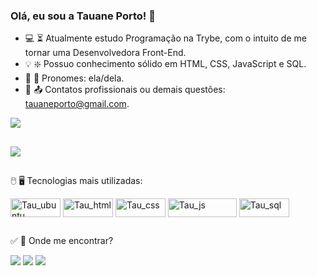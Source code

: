   
   ### Olá, eu sou a Tauane Porto! 🚀

- 💻 ⏳ Atualmente estudo Programação na Trybe, com o intuito de me tornar uma Desenvolvedora Front-End.
- 💡 ❇️ Possuo conhecimento sólido em HTML, CSS, JavaScript e SQL.
- 🤗 🧑 Pronomes: ela/dela.
- 📧 📤 Contatos profissionais ou demais questões: tauaneporto@gmail.com.


<img align="center" src="https://gist.github.com/zeysert/bc8c0a4090c377a755dcc77bbeac66e4/raw/43f9b12677934c5d99499f6d9d574d30c86f979c/coding.gif">

##

<picture>
<source
  srcset="https://github-readme-stats.vercel.app/api?username=tausportodev&show_icons=true&theme=ocean_dark"
  media="(prefers-color-scheme: dark)"
/>
<source
  srcset="https://github-readme-stats.vercel.app/api?username=tausportodev&show_icons=true"
  media="(prefers-color-scheme: light), (prefers-color-scheme: no-preference)"
/>
<img src="https://github-readme-stats.vercel.app/api?username=tausportodev&show_icons=true" />
</picture>

##

🖱️ 🖥️ Tecnologias mais utilizadas:

<div>  
<img align="center" alt="Tau_ubuntu" width="80" height="30" src="https://img.shields.io/badge/Ubuntu-E95420?style=for-the-badge&logo=ubuntu&logoColor=white">
<img align="center" alt="Tau_html" width="80" height="30" src="https://img.shields.io/badge/HTML-239120?style=for-the-badge&logo=html5&logoColor=white">
<img align="center" alt="Tau_css" width="80" height="30" src="https://img.shields.io/badge/CSS-239120?&style=for-the-badge&logo=css3&logoColor=white">
<img align="center" alt="Tau_js" width="110" height="30" src="https://img.shields.io/badge/JavaScript-F7DF1E?style=for-the-badge&logo=javascript&logoColor=black">
<img align="center" alt="Tau_sql" width="80" height="30" src="https://img.shields.io/badge/MySQL-00000F?style=for-the-badge&logo=mysql&logoColor=white">
</div>

##

✅ 🙋 Onde me encontrar?

<div> 
  <a href="https://instagram.com/taus.porto" target="_blank"><img src="https://img.shields.io/badge/-Instagram-%23E4405F?style=for-the-badge&logo=instagram&logoColor=white" target="_blank"></a>
  <a href = "mailto:tauaneporto@gmail.com"><img src="https://img.shields.io/badge/-Gmail-%23333?style=for-the-badge&logo=gmail&logoColor=white" target="_blank"></a>
  <a href="https://www.linkedin.com/in/tauane-porto-019bb69b/" target="_blank"><img src="https://img.shields.io/badge/-LinkedIn-%230077B5?style=for-the-badge&logo=linkedin&logoColor=white" target="_blank"></a>
</div>

##
